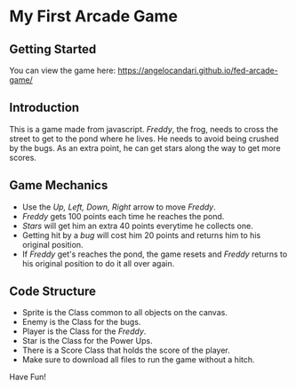 # My First Arcade Game
## Getting Started
You can view the game here: https://angelocandari.github.io/fed-arcade-game/

## Introduction
This is a game made from javascript. _Freddy_, the frog, needs to cross the street to get to the pond where he lives. He needs to avoid being crushed by the bugs. As an extra point, he can get stars along the way to get more scores.

## Game Mechanics
- Use the _Up, Left, Down, Right_ arrow to move _Freddy_.
- _Freddy_ gets 100 points each time he reaches the pond.
- _Stars_ will get him an extra 40 points everytime he collects one.
- Getting hit by a _bug_ will cost him 20 points and returns him to his original position.
- If _Freddy_ get's reaches the pond, the game resets and _Freddy_ returns to his original position to do it all over again.

## Code Structure
- Sprite is the Class common to all objects on the canvas.
- Enemy is the Class for the bugs.
- Player is the Class for the _Freddy_.
- Star is the Class for the Power Ups.
- There is a Score Class that holds the score of the player.
- Make sure to download all files to run the game without a hitch.

Have Fun!
